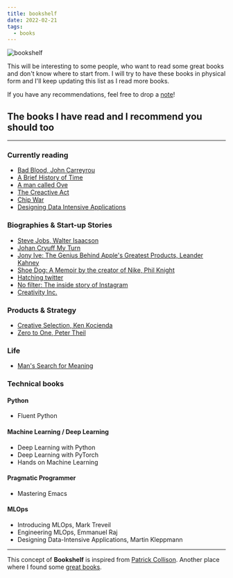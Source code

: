 ```yaml
---
title: bookshelf
date: 2022-02-21
tags: 
  - books
---
```


![bookshelf](https://images.unsplash.com/photo-1515542706656-8e6ef17a1521?ixlib=rb-4.0.3&ixid=MnwxMjA3fDB8MHxwaG90by1wYWdlfHx8fGVufDB8fHx8&auto=format&fit=crop&w=2370&q=80)

This will be interesting to some people, who want to read some great books and don't know where to start from. I will try to have these books in 
physical form and I'll keep updating this list as I read more books.

If you have any recommendations, feel free to drop a [note](mailto:ankit@nezubn.com)!

## The books I have read and I recommend you should too

---

### Currently reading 
- [Bad Blood, John Carreyrou](https://amzn.to/350uM7k) 
- [A Brief History of Time](https://amzn.to/3YJ3nh4)
- [A man called Ove](https://amzn.to/3Em2fHQ)
- [The Creactive Act](https://amzn.to/3I78TTw)
- [Chip War](https://amzn.to/45kAVI1)
- [Designing Data Intensive Applications](https://amzn.to/4fEbFjr)

### Biographies & Start-up Stories
- [Steve Jobs, Walter Isaacson](https://amzn.to/3p5DtV0)
- [Johan Cryuff My Turn](https://amzn.to/3H1i0m1)
- [Jony Ive: The Genius Behind Apple's Greatest Products, Leander Kahney](https://amzn.to/3h4vG5m)
- [Shoe Dog: A Memoir by the creator of Nike, Phil Knight](https://amzn.to/3smHhmM)
- [Hatching twitter](https://amzn.to/3vmOd5o)
- [No filter: The inside story of Instagram](https://amzn.to/3sq2WdV)
- [Creativity Inc.](https://amzn.to/3sn0mVJ)

### Products & Strategy
- [Creative Selection, Ken Kocienda](https://amzn.to/3p3DBnR)
- [Zero to One, Peter Theil](https://amzn.to/3M96skr)

### Life
- [Man's Search for Meaning](https://amzn.to/3Z0LLgb)


### Technical books

#### Python
- Fluent Python

#### Machine Learning / Deep Learning
- Deep Learning with Python
- Deep Learning with PyTorch
- Hands on Machine Learning

#### Pragmatic Programmer
- Mastering Emacs

#### MLOps
- Introducing MLOps, Mark Treveil
- Engineering MLOps, Emmanuel Raj
- Designing Data-Intensive Applications, Martin Kleppmann 

---

This concept of **Bookshelf** is inspired from [Patrick Collison](https://patrickcollison.com/bookshelf).
Another place where I found some [great books](https://tommycollison.com/greatbooks).
